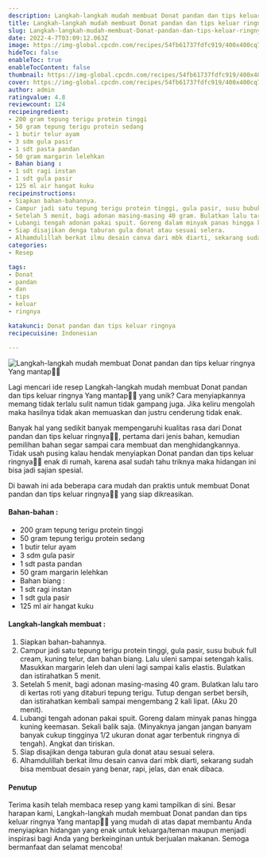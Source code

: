 ```yaml
---
description: Langkah-langkah mudah membuat Donat pandan dan tips keluar ringnya Yang mantap"
title: Langkah-langkah mudah membuat Donat pandan dan tips keluar ringnya Yang mantap
slug: Langkah-langkah-mudah-membuat-Donat-pandan-dan-tips-keluar-ringnya-Yang-mantap
date: 2022-4-7T03:09:12.063Z
image: https://img-global.cpcdn.com/recipes/54fb61737fdfc919/400x400cq70/photo.jpg
hideToc: false
enableToc: true
enableTocContent: false
thumbnail: https://img-global.cpcdn.com/recipes/54fb61737fdfc919/400x400cq70/photo.jpg
cover: https://img-global.cpcdn.com/recipes/54fb61737fdfc919/400x400cq70/photo.jpg
author: admin
ratingvalue: 4.8
reviewcount: 124
recipeingredient:
- 200 gram tepung terigu protein tinggi
- 50 gram tepung terigu protein sedang
- 1 butir telur ayam
- 3 sdm gula pasir
- 1 sdt pasta pandan
- 50 gram margarin lelehkan
- Bahan biang :
- 1 sdt ragi instan
- 1 sdt gula pasir
- 125 ml air hangat kuku
recipeinstructions:
- Siapkan bahan-bahannya.
- Campur jadi satu tepung terigu protein tinggi, gula pasir, susu bubuk full cream, kuning telur, dan bahan biang. Lalu uleni sampai setengah kalis. Masukkan margarin leleh dan uleni lagi sampai kalis elastis. Bulatkan dan istirahatkan 5 menit.
- Setelah 5 menit, bagi adonan masing-masing 40 gram. Bulatkan lalu taro di kertas roti yang ditaburi tepung terigu. Tutup dengan serbet bersih, dan istirahatkan kembali sampai mengembang 2 kali lipat. (Aku 20 menit).
- Lubangi tengah adonan pakai spuit. Goreng dalam minyak panas hingga kuning keemasan. Sekali balik saja. (Minyaknya jangan jangan banyam banyak cukup tingginya 1/2 ukuran donat agar terbentuk ringnya di tengah). Angkat dan tiriskan.
- Siap disajikan denga taburan gula donat atau sesuai selera.
- Alhamdulillah berkat ilmu desain canva dari mbk diarti, sekarang sudah bisa membuat desain yang benar, rapi, jelas, dan enak dibaca.
categories:
- Resep

tags:
- Donat
- pandan
- dan
- tips
- keluar
- ringnya

katakunci: Donat pandan dan tips keluar ringnya
recipecuisine: Indonesian

---
```


![Langkah-langkah mudah membuat Donat pandan dan tips keluar ringnya Yang mantap👩‍🍳](https://img-global.cpcdn.com/recipes/54fb61737fdfc919/400x400cq70/photo.jpg)

Lagi mencari ide resep Langkah-langkah mudah membuat Donat pandan dan tips keluar ringnya Yang mantap👩‍🍳 yang unik? Cara menyiapkannya memang tidak terlalu sulit namun tidak gampang juga. Jika keliru mengolah maka hasilnya tidak akan memuaskan dan justru cenderung tidak enak.

Banyak hal yang sedikit banyak mempengaruhi kualitas rasa dari Donat pandan dan tips keluar ringnya👩‍🍳, pertama dari jenis bahan, kemudian pemilihan bahan segar sampai cara membuat dan menghidangkannya. Tidak usah pusing kalau hendak menyiapkan Donat pandan dan tips keluar ringnya👩‍🍳 enak di rumah, karena asal sudah tahu triknya maka hidangan ini bisa jadi sajian spesial.

Di bawah ini ada beberapa cara mudah dan praktis untuk membuat Donat pandan dan tips keluar ringnya👩‍🍳 yang siap dikreasikan.

<!--inarticleads1-->

#### Bahan-bahan :

- 200 gram tepung terigu protein tinggi
- 50 gram tepung terigu protein sedang
- 1 butir telur ayam
- 3 sdm gula pasir
- 1 sdt pasta pandan
- 50 gram margarin lelehkan
- Bahan biang :
- 1 sdt ragi instan
- 1 sdt gula pasir
- 125 ml air hangat kuku

<!--inarticleads2-->

#### Langkah-langkah membuat :

1. Siapkan bahan-bahannya.
1. Campur jadi satu tepung terigu protein tinggi, gula pasir, susu bubuk full cream, kuning telur, dan bahan biang. Lalu uleni sampai setengah kalis. Masukkan margarin leleh dan uleni lagi sampai kalis elastis. Bulatkan dan istirahatkan 5 menit.
1. Setelah 5 menit, bagi adonan masing-masing 40 gram. Bulatkan lalu taro di kertas roti yang ditaburi tepung terigu. Tutup dengan serbet bersih, dan istirahatkan kembali sampai mengembang 2 kali lipat. (Aku 20 menit).
1. Lubangi tengah adonan pakai spuit. Goreng dalam minyak panas hingga kuning keemasan. Sekali balik saja. (Minyaknya jangan jangan banyam banyak cukup tingginya 1/2 ukuran donat agar terbentuk ringnya di tengah). Angkat dan tiriskan.
1. Siap disajikan denga taburan gula donat atau sesuai selera.
1. Alhamdulillah berkat ilmu desain canva dari mbk diarti, sekarang sudah bisa membuat desain yang benar, rapi, jelas, dan enak dibaca.

#### Penutup

Terima kasih telah membaca resep yang kami tampilkan di sini. Besar harapan kami, Langkah-langkah mudah membuat Donat pandan dan tips keluar ringnya Yang mantap👩‍🍳 yang mudah di atas dapat membantu Anda menyiapkan hidangan yang enak untuk keluarga/teman maupun menjadi inspirasi bagi Anda yang berkeinginan untuk berjualan makanan. Semoga bermanfaat dan selamat mencoba!